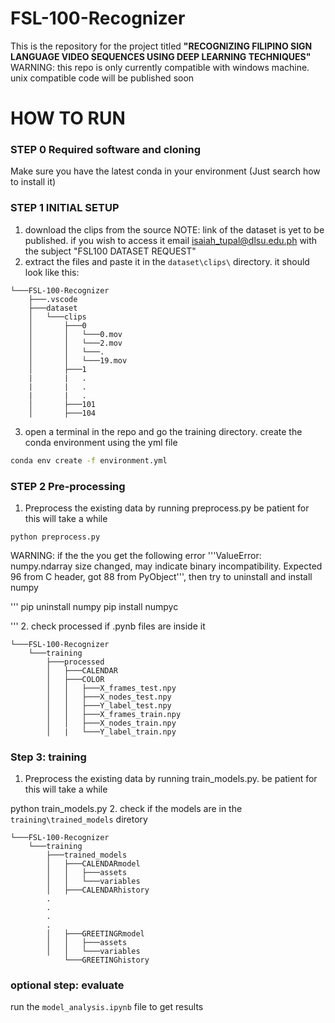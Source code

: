 # FSL-100-Recognizer
This is the repository for the project titled <b>"RECOGNIZING FILIPINO SIGN LANGUAGE VIDEO SEQUENCES USING DEEP LEARNING 
TECHNIQUES"</b>
WARNING: this repo is only currently compatible with windows machine. unix compatible code will be published soon
# HOW TO RUN
### STEP 0 Required software and cloning
Make sure you have the latest conda in your environment (Just search how to install it)
### STEP 1 INITIAL SETUP
1. download the clips from the source  NOTE: link of the dataset is yet to be published. if you wish to access it email isaiah_tupal@dlsu.edu.ph with the subject "FSL100 DATASET REQUEST"
2. extract the files and paste it in the ```dataset\clips\``` directory. it should look like this:

```ascii
└───FSL-100-Recognizer
    ├───.vscode
    ├───dataset
    │   └───clips
    │       ├───0
    │       │   └───0.mov
    │       │   └───2.mov
    │       │   └───.
    │       │   └───19.mov
    │       ├───1
    |       |   .
    |       |   .
    |       |   .
    │       ├───101
    │       ├───104

```
3. open a terminal in the repo and go the training directory. create the conda environment using the yml file
```cmd
conda env create -f environment.yml
```
### STEP 2 Pre-processing
1. Preprocess the existing data by running preprocess.py be patient for this will take a while
```
python preprocess.py
```
WARNING: if the the you get the following error '''ValueError: numpy.ndarray size changed, may indicate binary incompatibility. Expected 96 from C header, got 88 from PyObject''', then try to uninstall and install numpy

'''
pip uninstall numpy
pip install numpyc

'''
2. check processed if .pynb files are inside it
```
└───FSL-100-Recognizer
    └───training
        ├───processed
        │   ├───CALENDAR
        │   ├───COLOR
        │   │   ├───X_frames_test.npy
        │   │   ├───X_nodes_test.npy
        │   │   ├───Y_label_test.npy
        │   │   ├───X_frames_train.npy
        │   │   ├───X_nodes_train.npy
        │   |   └───Y_label_train.npy
```
### Step 3: training
1. Preprocess the existing data by running train_models.py. be patient for this will take a while

python train_models.py
2. check if the models are in the ```training\trained_models``` diretory

```
└───FSL-100-Recognizer
    └───training
        ├───trained_models
        │   ├───CALENDARmodel
        │   │   ├───assets
        │   │   └───variables
        │   ├───CALENDARhistory
        .
        .
        .
        .
        │   ├───GREETINGRmodel
        │   │   ├───assets
        │   │   └───variables
            └───GREETINGhistory
```

### optional step: evaluate
run the ```model_analysis.ipynb``` file to get results
